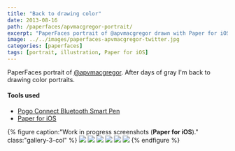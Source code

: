 ```yaml
---
title: "Back to drawing color"
date: 2013-08-16
path: /paperfaces/apvmacgregor-portrait/
excerpt: "PaperFaces portrait of @apvmacgregor drawn with Paper for iOS on an iPad."
image: ../../images/paperfaces-apvmacgregor-twitter.jpg
categories: [paperfaces]
tags: [portrait, illustration, Paper for iOS]
---
```


PaperFaces portrait of [@apvmacgregor](https://twitter.com/apvmacgregor). After days of gray I'm back to drawing color portraits.

#### Tools used

- [Pogo Connect Bluetooth Smart Pen](https://www.amazon.com/gp/product/B009K448L4/ref=as_li_ss_tl?ie=UTF8&camp=1789&creative=390957&creativeASIN=B009K448L4&linkCode=as2&tag=mademist-20)
- [Paper for iOS](https://paper.bywetransfer.com/)

{% figure caption:"Work in progress screenshots (**Paper for iOS**)." class:"gallery-3-col" %}
[![](../../images/paperfaces-apvmacgregor-process-1-600.jpg)](../../images/paperfaces-apvmacgregor-process-1-lg.jpg)
[![](../../images/paperfaces-apvmacgregor-process-2-600.jpg)](../../images/paperfaces-apvmacgregor-process-2-lg.jpg)
[![](../../images/paperfaces-apvmacgregor-process-3-600.jpg)](../../images/paperfaces-apvmacgregor-process-3-lg.jpg)
[![](../../images/paperfaces-apvmacgregor-process-4-600.jpg)](../../images/paperfaces-apvmacgregor-process-4-lg.jpg)
[![](../../images/paperfaces-apvmacgregor-process-5-600.jpg)](../../images/paperfaces-apvmacgregor-process-5-lg.jpg)
[![](../../images/paperfaces-apvmacgregor-process-6-600.jpg)](../../images/paperfaces-apvmacgregor-process-6-lg.jpg)
{% endfigure %}
